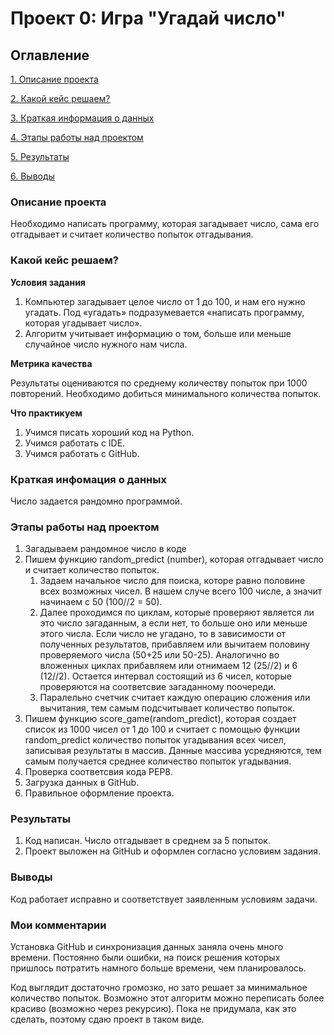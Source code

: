 # Проект 0: Игра "Угадай число"

## Оглавление
[1. Описание проекта](https://github.com/Katalina-Ross/SF_180_kozlova/blob/main/project%200/README_0_v1.md#%D0%BE%D0%BF%D0%B8%D1%81%D0%B0%D0%BD%D0%B8%D0%B5-%D0%BF%D1%80%D0%BE%D0%B5%D0%BA%D1%82%D0%B0)

[2. Какой кейс решаем?](https://github.com/Katalina-Ross/SF_180_kozlova/blob/main/project%200/README_0_v1.md#%D0%BA%D0%B0%D0%BA%D0%BE%D0%B9-%D0%BA%D0%B5%D0%B9%D1%81-%D1%80%D0%B5%D1%88%D0%B0%D0%B5%D0%BC)

[3. Краткая информация о данных](https://github.com/Katalina-Ross/SF_180_kozlova/blob/main/project%200/README_0_v1.md#%D0%BA%D1%80%D0%B0%D1%82%D0%BA%D0%B0%D1%8F-%D0%B8%D0%BD%D1%84%D0%BE%D0%BC%D0%B0%D1%86%D0%B8%D1%8F-%D0%BE-%D0%B4%D0%B0%D0%BD%D0%BD%D1%8B%D1%85)

[4. Этапы работы над проектом](https://github.com/Katalina-Ross/SF_180_kozlova/blob/main/project%200/README_0_v1.md#%D1%8D%D1%82%D0%B0%D0%BF%D1%8B-%D1%80%D0%B0%D0%B1%D0%BE%D1%82%D1%8B-%D0%BD%D0%B0%D0%B4-%D0%BF%D1%80%D0%BE%D0%B5%D0%BA%D1%82%D0%BE%D0%BC)

[5. Результаты](https://github.com/Katalina-Ross/SF_180_kozlova/blob/main/project%200/README_0_v1.md#%D1%80%D0%B5%D0%B7%D1%83%D0%BB%D1%8C%D1%82%D0%B0%D1%82%D1%8B)

[6. Выводы](https://github.com/Katalina-Ross/SF_180_kozlova/blob/main/project%200/README_0_v1.md#%D0%BC%D0%BE%D0%B8-%D0%BA%D0%BE%D0%BC%D0%BC%D0%B5%D0%BD%D1%82%D0%B0%D1%80%D0%B8%D0%B8)

### Описание проекта

Необходимо написать программу, которая загадывает число, сама его отгадывает и считает количество попыток отгадывания.

### Какой кейс решаем?

**Условия задания**

1. Компьютер загадывает целое число от 1 до 100, и нам его нужно угадать. Под «угадать» подразумевается «написать программу, которая угадывает число».
2. Алгоритм учитывает информацию о том, больше или меньше случайное число нужного нам числа.

**Метрика качества**

Результаты оцениваются по среднему количеству попыток при 1000 повторений. Необходимо добиться минимального количества попыток.

**Что практикуем**

1. Учимся писать хороший код на Python.
2. Учимся работать с IDE.
3. Учимся работать с GitHub.

### Краткая инфомация о данных

Число задается рандомно программой.

### Этапы работы над проектом

1. Загадываем рандомное число в коде
2. Пишем функцию random_predict (number), которая отгадывает число и считает количество попыток.
    1. Задаем начальное число для поиска, которе равно половине всех возможных чисел. В нашем случе всего 100 числе, а значит начинаем с 50 (100//2 = 50).
    2. Далее проходимся по циклам, которые проверяют является ли это число загаданным, а если нет, то больше оно или меньше этого числа. Если число не угадано, то в зависимости от полученных результатов, прибавляем или вычитаем половину проверяемого числа (50+25 или 50-25). Аналогично во вложенных циклах прибавляем или отнимаем 12 (25//2) и 6 (12//2). Остается интервал состоящий из 6 чисел, которые проверяются на соответсвие загаданному поочереди.
    3. Паралельно счетчик считает каждую операцию сложения или вычитания, тем самым подсчитывает количество попыток.
3. Пишем функцию score_game(random_predict), которая создает список из 1000 чисел от 1 до 100 и считает с помощью функции random_predict количество попыток угадывания всех чисел, записывая результаты в массив. Данные массива усредняются, тем самым получается среднее количество попыток угадывания.
4. Проверка соответсвия кода PEP8.
5. Загрузка данных в GitHub.
6. Правильное оформление проекта.

### Результаты

1. Код написан. Число отгадывает в среднем за 5 попыток. 
2. Проект выложен на GitHub и оформлен согласно условиям задания.

### Выводы

Код работает исправно и соответствует заявленным условиям задачи.

### Мои комментарии
Установка GitHub и синхронизация данных заняла очень много времени. Постоянно были ошибки, на поиск решения которых пришлось потратить намного больше времени, чем планировалось.

Код выглядит достаточно громозко, но зато решает за минимальное количество попыток. Возможно этот алгоритм можно переписать более красиво (возможно через рекурсию). Пока не придумала, как это сделать, поэтому сдаю проект в таком виде.